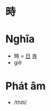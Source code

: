 # 時

# Nghĩa
* 時 = [日](日.md) [寺](寺.md)
* giờ

# Phát âm
* /thời/

<script>window.HANZI_FIELD='時';</script>
